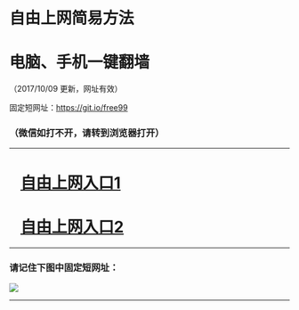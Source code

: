 ﻿# 自由上网简易方法

# 电脑、手机一键翻墙

（2017/10/09 更新，网址有效）

固定短网址：https://git.io/free99

### （微信如打不开，请转到浏览器打开）


***





# &nbsp;&nbsp; <a href="http://ft559326435.fwq-tz-1001.info/fwqtz01.html?t=10090011772 " target="_blank">自由上网入口1</a>
# &nbsp;&nbsp; <a href="http://ft647912558.fwq-tz-1002.info/fwqtz02.html?t=100900110181 " target="_blank">自由上网入口2</a>
***

### 请记住下图中固定短网址：

<img src="https://s3-us-west-2.amazonaws.com/fwq-1001/yjfq-20170905okok.png" /> 


***

